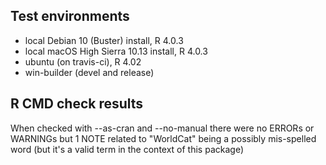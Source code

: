 ## Test environments
* local Debian 10 (Buster) install, R 4.0.3
* local macOS High Sierra 10.13 install, R 4.0.3
* ubuntu (on travis-ci), R 4.02
* win-builder (devel and release)

## R CMD check results

When checked with --as-cran and --no-manual
there were no ERRORs or WARNINGs but 1 NOTE related
to "WorldCat" being a possibly mis-spelled word
(but it's a valid term in the context of this
package)

